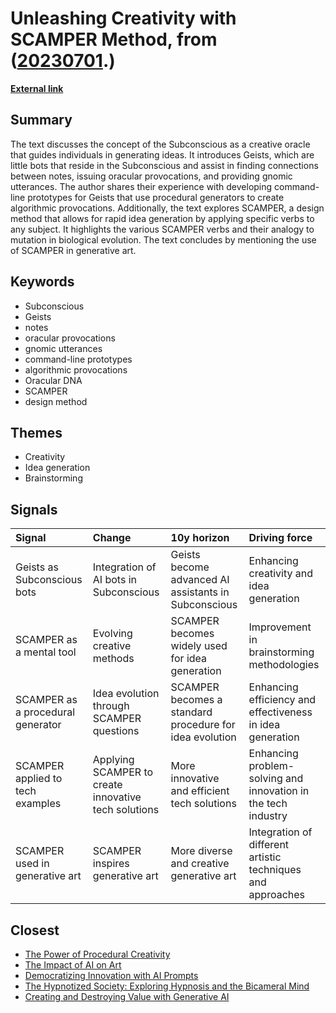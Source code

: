# __Unleashing Creativity with SCAMPER Method__, from ([20230701](https://kghosh.substack.com/p/20230701).)

__[External link](https://subconscious.substack.com/p/scamper)__



## Summary

The text discusses the concept of the Subconscious as a creative oracle that guides individuals in generating ideas. It introduces Geists, which are little bots that reside in the Subconscious and assist in finding connections between notes, issuing oracular provocations, and providing gnomic utterances. The author shares their experience with developing command-line prototypes for Geists that use procedural generators to create algorithmic provocations. Additionally, the text explores SCAMPER, a design method that allows for rapid idea generation by applying specific verbs to any subject. It highlights the various SCAMPER verbs and their analogy to mutation in biological evolution. The text concludes by mentioning the use of SCAMPER in generative art.

## Keywords

* Subconscious
* Geists
* notes
* oracular provocations
* gnomic utterances
* command-line prototypes
* algorithmic provocations
* Oracular DNA
* SCAMPER
* design method

## Themes

* Creativity
* Idea generation
* Brainstorming

## Signals

| Signal                            | Change                                               | 10y horizon                                             | Driving force                                                 |
|:----------------------------------|:-----------------------------------------------------|:--------------------------------------------------------|:--------------------------------------------------------------|
| Geists as Subconscious bots       | Integration of AI bots in Subconscious               | Geists become advanced AI assistants in Subconscious    | Enhancing creativity and idea generation                      |
| SCAMPER as a mental tool          | Evolving creative methods                            | SCAMPER becomes widely used for idea generation         | Improvement in brainstorming methodologies                    |
| SCAMPER as a procedural generator | Idea evolution through SCAMPER questions             | SCAMPER becomes a standard procedure for idea evolution | Enhancing efficiency and effectiveness in idea generation     |
| SCAMPER applied to tech examples  | Applying SCAMPER to create innovative tech solutions | More innovative and efficient tech solutions            | Enhancing problem-solving and innovation in the tech industry |
| SCAMPER used in generative art    | SCAMPER inspires generative art                      | More diverse and creative generative art                | Integration of different artistic techniques and approaches   |

## Closest

* [The Power of Procedural Creativity](b904404d29de27e27cbc3dfa95c59f27)
* [The Impact of AI on Art](cc1340400b9dfbf32bfc3d546cf0b7b3)
* [Democratizing Innovation with AI Prompts](d0726e79e1911eb62981138d30b7182a)
* [The Hypnotized Society: Exploring Hypnosis and the Bicameral Mind](b7b7937de66bde57d6ca5ef00fd23cc9)
* [Creating and Destroying Value with Generative AI](15d4ec180189ca1739398f516844cefb)